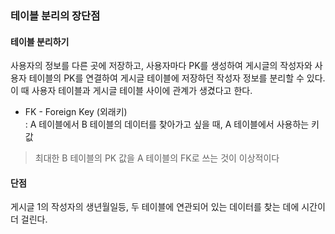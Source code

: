 ### 테이블 분리의 장단점
#### 테이블 분리하기
사용자의 정보를 다른 곳에 저장하고, 사용자마다 PK를 생성하여 게시글의 작성자와 사용자 테이블의 PK를 연결하여 게시글 테이블에 저장하던 작성자 정보를 분리할 수 있다.  
이 때 사용자 테이블과 게시글 테이블 사이에 관계가 생겼다고 한다.  
- FK - Foreign Key (외래키)  
: A 테이블에서 B 테이블의 데이터를 찾아가고 싶을 때, A 테이블에서 사용하는 키값  
> 최대한 B 테이블의 PK 값을 A 테이블의 FK로 쓰는 것이 이상적이다
#### 단점
게시글 1의 작성자의 생년월일등, 두 테이블에 연관되어 있는 데이터를 찾는 데에 시간이 더 걸린다.